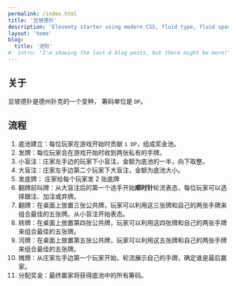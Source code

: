 ```yaml
---
permalink: /index.html
title: '豆坡德扑'
description: 'Eleventy starter using modern CSS, fluid type, fluid spacing, flexible layout and progressive enhancement.'
layout: 'home'
blog:
  title: '进阶'
#  intro: "I'm showing the last 4 blog posts, but there might be more!"
---
```


## 关于

豆坡德扑是德州扑克的一个变种， 筹码单位是 `DP`。

## 流程

1. 底池建立：每位玩家在游戏开始时贡献 `1 DP`，组成奖金池。
2. 发牌：每位玩家会在游戏开始时收到两张私有的手牌。
3. 小盲注：庄家左手边的玩家下小盲注，金额为底池的一半，向下取整。
4. 大盲注：庄家左手边第二个玩家下大盲注，金额为底池大小。
5. 发底牌： 庄家给每个玩家发 2 张底牌
4. 翻牌前叫牌：从大盲注后的第一个选手开始**顺时针**轮流表态，每位玩家可以选择跟注、加注或弃牌。
5. 翻牌：在桌面上放置三张公共牌，玩家可以利用这三张牌和自己的两张手牌来组合最佳的五张牌。从小盲注开始表态。
6. 转牌：在桌面上放置第四张公共牌，玩家可以利用这四张牌和自己的两张手牌来组合最佳的五张牌。
7. 河牌：在桌面上放置第五张公共牌，玩家可以利用这五张牌和自己的两张手牌来组合最佳的五张牌。
8. 摊牌：从庄家左手边第一个玩家开始，轮流展示自己的手牌，确定谁是最后赢家。
9. 分配奖金：最终赢家将获得底池中的所有筹码。
